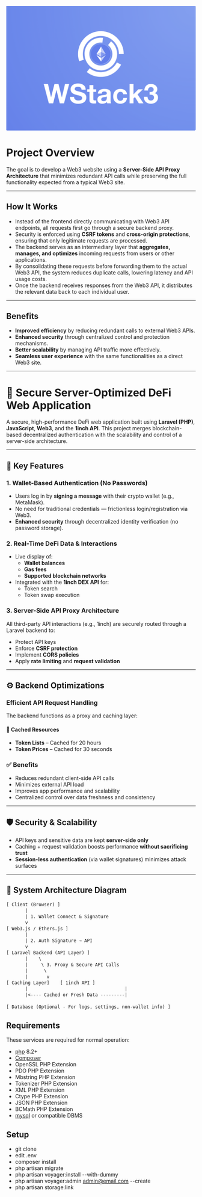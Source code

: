 ![WStack3](public/images/logo.png)

# Project Overview  
The goal is to develop a Web3 website using a **Server-Side API Proxy Architecture** that minimizes redundant API calls while preserving the full functionality expected from a typical Web3 site.

---

## How It Works  
- Instead of the frontend directly communicating with Web3 API endpoints, all requests first go through a secure backend proxy.  
- Security is enforced using **CSRF tokens** and **cross-origin protections**, ensuring that only legitimate requests are processed.  
- The backend serves as an intermediary layer that **aggregates, manages, and optimizes** incoming requests from users or other applications.  
- By consolidating these requests before forwarding them to the actual Web3 API, the system reduces duplicate calls, lowering latency and API usage costs.  
- Once the backend receives responses from the Web3 API, it distributes the relevant data back to each individual user.

---

## Benefits  
- **Improved efficiency** by reducing redundant calls to external Web3 APIs.  
- **Enhanced security** through centralized control and protection mechanisms.  
- **Better scalability** by managing API traffic more effectively.  
- **Seamless user experience** with the same functionalities as a direct Web3 site.

---

# 🔐 Secure Server-Optimized DeFi Web Application

A secure, high-performance DeFi web application built using **Laravel (PHP)**, **JavaScript**, **Web3**, and the **1inch API**. This project merges blockchain-based decentralized authentication with the scalability and control of a server-side architecture.

---

## 🚀 Key Features

### 1. Wallet-Based Authentication (No Passwords)
- Users log in by **signing a message** with their crypto wallet (e.g., MetaMask).
- No need for traditional credentials — frictionless login/registration via Web3.
- **Enhanced security** through decentralized identity verification (no password storage).

### 2. Real-Time DeFi Data & Interactions
- Live display of:
  - **Wallet balances**
  - **Gas fees**
  - **Supported blockchain networks**
- Integrated with the **1inch DEX API** for:
  - Token search
  - Token swap execution

### 3. Server-Side API Proxy Architecture
All third-party API interactions (e.g., 1inch) are securely routed through a Laravel backend to:
- Protect API keys
- Enforce **CSRF protection**
- Implement **CORS policies**
- Apply **rate limiting** and **request validation**

---

## ⚙️ Backend Optimizations

### Efficient API Request Handling
The backend functions as a proxy and caching layer:

#### 🔄 Cached Resources
- **Token Lists** – Cached for 20 hours
- **Token Prices** – Cached for 30 seconds

### ✅ Benefits
- Reduces redundant client-side API calls
- Minimizes external API load
- Improves app performance and scalability
- Centralized control over data freshness and consistency

---

## 🛡️ Security & Scalability

- API keys and sensitive data are kept **server-side only**
- Caching + request validation boosts performance **without sacrificing trust**
- **Session-less authentication** (via wallet signatures) minimizes attack surfaces

---

## 📐 System Architecture Diagram

```plaintext
[ Client (Browser) ]
       |
       | 1. Wallet Connect & Signature
       v
[ Web3.js / Ethers.js ]
       |
       | 2. Auth Signature → API
       v
[ Laravel Backend (API Layer) ]
       |    \
       |     \ 3. Proxy & Secure API Calls
       |      \
       |       v
[ Caching Layer]    [ 1inch API ]
       |                                    |
       |<---- Cached or Fresh Data ---------|

[ Database (Optional - For logs, settings, non-wallet info) ]
```

Requirements
------------
These services are required for normal operation:
* [php](https://secure.php.net/downloads.php) 8.2+
* [Composer](https://getcomposer.org/download/)
* OpenSSL PHP Extension
* PDO PHP Extension
* Mbstring PHP Extension
* Tokenizer PHP Extension
* XML PHP Extension
* Ctype PHP Extension
* JSON PHP Extension
* BCMath PHP Extension
* [mysql](https://www.mysql.com/downloads/) or compatible DBMS

## Setup

- git clone
- edit .env
- composer install
- php artisan migrate
- php artisan voyager:install --with-dummy
- php artisan voyager:admin admin@email.com --create
- php artisan storage:link
